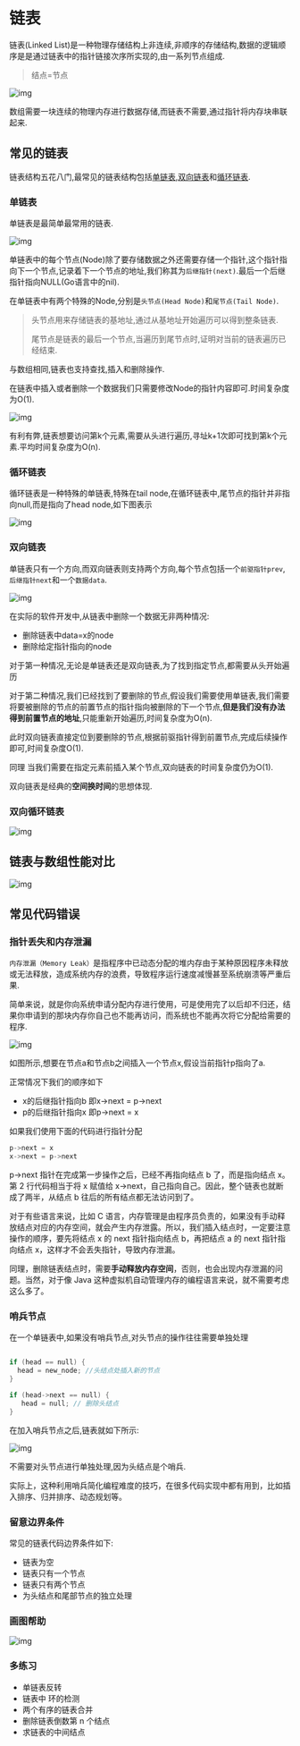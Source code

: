 # 链表

链表(Linked List)是一种物理存储结构上非连续,非顺序的存储结构,数据的逻辑顺序是是通过链表中的指针链接次序所实现的,由一系列节点组成.

> 结点=节点

![img](linkedlist.assets/d5d5bee4be28326ba3c28373808a62cd.jpg)

数组需要一块连续的物理内存进行数据存储,而链表不需要,通过指针将内存块串联起来.

## 常见的链表

链表结构五花八门,最常见的链表结构包括[单链表](#单链表),[双向链表](#双向链表)和[循环链表](#循环链表).

### 单链表

单链表是最简单最常用的链表.

![img](linkedlist.assets/b93e7ade9bb927baad1348d9a806ddeb.jpg)

单链表中的每个节点(Node)除了要存储数据之外还需要存储一个指针,这个指针指向下一个节点,记录着下一个节点的地址,我们称其为`后继指针(next)`.最后一个后继指针指向NULL(Go语言中的nil).

在单链表中有两个特殊的Node,分别是`头节点(Head Node)`和`尾节点(Tail Node)`.

> 头节点用来存储链表的基地址,通过从基地址开始遍历可以得到整条链表.
>
> 尾节点是链表的最后一个节点,当遍历到尾节点时,证明对当前的链表遍历已经结束.

与数组相同,链表也支持查找,插入和删除操作.

在链表中插入或者删除一个数据我们只需要修改Node的指针内容即可.时间复杂度为O(1).

![img](linkedlist.assets/452e943788bdeea462d364389bd08a17.jpg)

有利有弊,链表想要访问第k个元素,需要从头进行遍历,寻址k+1次即可找到第k个元素.平均时间复杂度为O(n).

### 循环链表

循环链表是一种特殊的单链表,特殊在tail node,在循环链表中,尾节点的指针并非指向null,而是指向了head node,如下图表示

![img](linkedlist.assets/86cb7dc331ea958b0a108b911f38d155.jpg)

### 双向链表

单链表只有一个方向,而双向链表则支持两个方向,每个节点包括一个`前驱指针prev`,`后继指针next`和一个`数据data`.

![img](linkedlist.assets/cbc8ab20276e2f9312030c313a9ef70b.jpg)

在实际的软件开发中,从链表中删除一个数据无非两种情况:

* 删除链表中data=x的node
* 删除给定指针指向的node

对于第一种情况,无论是单链表还是双向链表,为了找到指定节点,都需要从头开始遍历

对于第二种情况,我们已经找到了要删除的节点,假设我们需要使用单链表,我们需要将要被删除的节点的前置节点的指针指向被删除的下一个节点,**但是我们没有办法得到前置节点的地址**,只能重新开始遍历,时间复杂度为O(n).

此时双向链表直接定位到要删除的节点,根据前驱指针得到前置节点,完成后续操作即可,时间复杂度O(1).

同理 当我们需要在指定元素前插入某个节点,双向链表的时间复杂度仍为O(1).

双向链表是经典的**空间换时间**的思想体现.

### 双向循环链表

![img](linkedlist.assets/d1665043b283ecdf79b157cfc9e5ed91.jpg)

## 链表与数组性能对比

![img](linkedlist.assets/4f63e92598ec2551069a0eef69db7168.jpg)

## 常见代码错误

### 指针丢失和内存泄漏

`内存泄漏（Memory Leak）`是指程序中已动态分配的堆内存由于某种原因程序未释放或无法释放，造成系统内存的浪费，导致程序运行速度减慢甚至系统崩溃等严重后果.

简单来说，就是你向系统申请分配内存进行使用，可是使用完了以后却不归还，结果你申请到的那块内存你自己也不能再访问，而系统也不能再次将它分配给需要的程序.

![img](linkedlist.assets/05a4a3b57502968930d517c934347c6e.jpg)

如图所示,想要在节点a和节点b之间插入一个节点x,假设当前指针p指向了a.

正常情况下我们的顺序如下

* x的后继指针指向b 即x->next = p->next
* p的后继指针指向x 即p->next = x

如果我们使用下面的代码进行指针分配

```c
p->next = x
x->next = p->next
```

p->next 指针在完成第一步操作之后，已经不再指向结点 b 了，而是指向结点 x。第 2 行代码相当于将 x 赋值给 x->next，自己指向自己。因此，整个链表也就断成了两半，从结点 b 往后的所有结点都无法访问到了。

对于有些语言来说，比如 C 语言，内存管理是由程序员负责的，如果没有手动释放结点对应的内存空间，就会产生内存泄露。所以，我们插入结点时，一定要注意操作的顺序，要先将结点 x 的 next 指针指向结点 b，再把结点 a 的 next 指针指向结点 x，这样才不会丢失指针，导致内存泄漏。

同理，删除链表结点时，需要**手动释放内存空间**，否则，也会出现内存泄漏的问题。当然，对于像 Java 这种虚拟机自动管理内存的编程语言来说，就不需要考虑这么多了。

### 哨兵节点

在一个单链表中,如果没有哨兵节点,对头节点的操作往往需要单独处理

```c

if (head == null) {
  head = new_node; //头结点处插入新的节点
}

if (head->next == null) {
   head = null; // 删除头结点
}
```

在加入哨兵节点之后,链表就如下所示:

![img](linkedlist.assets/7d22d9428bdbba96bfe388fe1e3368c7.jpg)

不需要对头节点进行单独处理,因为头结点是个哨兵.

实际上，这种利用哨兵简化编程难度的技巧，在很多代码实现中都有用到，比如插入排序、归并排序、动态规划等。

### 留意边界条件

常见的链表代码边界条件如下:

* 链表为空
* 链表只有一个节点
* 链表只有两个节点
* 为头结点和尾部节点的独立处理

### 画图帮助

![img](linkedlist.assets/4a701dd79b59427be654261805b349f8.jpg)

### 多练习

* 单链表反转
* 链表中 环的检测
* 两个有序的链表合并
* 删除链表倒数第 n 个结点
* 求链表的中间结点
